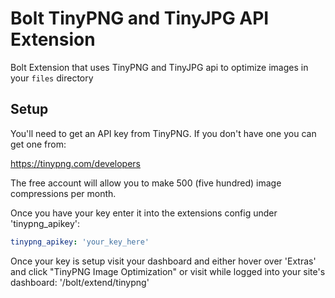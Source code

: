 Bolt TinyPNG and TinyJPG API Extension
======================

Bolt Extension that uses TinyPNG and TinyJPG api to optimize images in your `files` directory

## Setup

You'll need to get an API key from TinyPNG. If you don't have one you can get one from:  

https://tinypng.com/developers  

The free account will allow you to make 500 (five hundred) image compressions per month. 

Once you have your key enter it into the extensions config under 'tinypng_apikey':  

```yaml
tinypng_apikey: 'your_key_here'
```

Once your key is setup visit your dashboard and either hover over 'Extras' and click "TinyPNG Image Optimization" or visit while logged into your site's dashboard:  '/bolt/extend/tinypng'